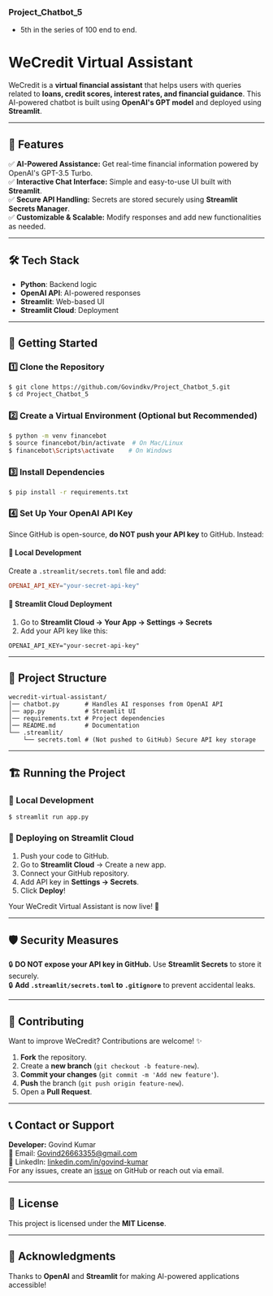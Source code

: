 ### Project_Chatbot_5
- 5th in the series of 100 end to end.

# WeCredit Virtual Assistant

WeCredit is a **virtual financial assistant** that helps users with queries related to **loans, credit scores, interest rates, and financial guidance**. This AI-powered chatbot is built using **OpenAI's GPT model** and deployed using **Streamlit**.

---

## 🌟 Features

✅ **AI-Powered Assistance:** Get real-time financial information powered by OpenAI's GPT-3.5 Turbo.  
✅ **Interactive Chat Interface:** Simple and easy-to-use UI built with **Streamlit**.  
✅ **Secure API Handling:** Secrets are stored securely using **Streamlit Secrets Manager**.  
✅ **Customizable & Scalable:** Modify responses and add new functionalities as needed.  

---

## 🛠️ Tech Stack

- **Python**: Backend logic
- **OpenAI API**: AI-powered responses
- **Streamlit**: Web-based UI
- **Streamlit Cloud**: Deployment

---

## 🚀 Getting Started

### 1️⃣ Clone the Repository
```bash
$ git clone https://github.com/Govindkv/Project_Chatbot_5.git
$ cd Project_Chatbot_5
```

### 2️⃣ Create a Virtual Environment (Optional but Recommended)
```bash
$ python -m venv financebot
$ source financebot/bin/activate  # On Mac/Linux
$ financebot\Scripts\activate    # On Windows
```

### 3️⃣ Install Dependencies
```bash
$ pip install -r requirements.txt
```

### 4️⃣ Set Up Your OpenAI API Key

Since GitHub is open-source, **do NOT push your API key** to GitHub. Instead:

#### 🔹 **Local Development**
Create a `.streamlit/secrets.toml` file and add:
```toml
OPENAI_API_KEY="your-secret-api-key"
```

#### 🔹 **Streamlit Cloud Deployment**
1. Go to **Streamlit Cloud → Your App → Settings → Secrets**
2. Add your API key like this:
```
OPENAI_API_KEY="your-secret-api-key"
```

---

## 🎯 Project Structure

```
wecredit-virtual-assistant/
│── chatbot.py       # Handles AI responses from OpenAI API
│── app.py           # Streamlit UI
│── requirements.txt # Project dependencies
│── README.md        # Documentation
└── .streamlit/
    └── secrets.toml # (Not pushed to GitHub) Secure API key storage
```

---

## 🏗️ Running the Project

### 🔹 Local Development
```bash
$ streamlit run app.py
```

### 🔹 Deploying on Streamlit Cloud
1. Push your code to GitHub.
2. Go to **Streamlit Cloud** → Create a new app.
3. Connect your GitHub repository.
4. Add API key in **Settings → Secrets**.
5. Click **Deploy**!

Your WeCredit Virtual Assistant is now live! 🎉

---

## 🛡️ Security Measures

🔒 **DO NOT expose your API key in GitHub.** Use **Streamlit Secrets** to store it securely.  
🔒 **Add `.streamlit/secrets.toml` to `.gitignore`** to prevent accidental leaks.

---

## 🤝 Contributing

Want to improve WeCredit? Contributions are welcome! ✨

1. **Fork** the repository.
2. Create a **new branch** (`git checkout -b feature-new`).
3. **Commit your changes** (`git commit -m 'Add new feature'`).
4. **Push** the branch (`git push origin feature-new`).
5. Open a **Pull Request**.

---

## 📞 Contact or Support
**Developer:** Govind Kumar  
📧 Email: [Govind26663355@gmail.com](mailto:Govind26663355@gmail.com)  
🔗 LinkedIn: [linkedin.com/in/govind-kumar](https://www.linkedin.com/in/govind-kumar)  
For any issues, create an [issue](https://github.com/Govindkv/Project_Chatbot_5/issues) on GitHub or reach out via email.

---

## 📜 License
This project is licensed under the **MIT License**.

---

## 🌟 Acknowledgments
Thanks to **OpenAI** and **Streamlit** for making AI-powered applications accessible!